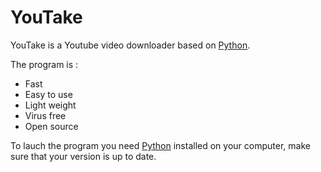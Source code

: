 # YouTake

YouTake is a Youtube video downloader based on [Python](https://www.python.org/).

The program is :
- Fast
- Easy to use
- Light weight
- Virus free
- Open source

To lauch the program you need [Python](https://www.python.org/) installed on your computer, make sure that your version is up to date.
